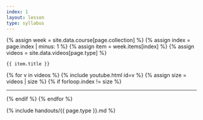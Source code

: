 ```yaml
---
index: 1
layout: lesson
type: syllabus
---
```


{% assign week = site.data.course[page.collection] %}
{% assign index = page.index | minus: 1 %}
{% assign item = week.items[index] %}
{% assign videos = site.data.videos[page.type] %}

`{{ item.title }}`

{% for v in videos %}
  {% include youtube.html id=v %}
  {% assign size = videos | size %}
  {% if forloop.index != size %}<hr />{% endif %}
{% endfor %}

{% include handouts/{{ page.type }}.md %}

